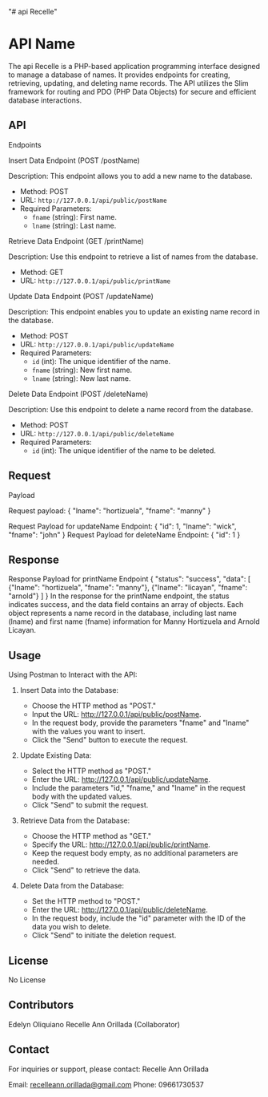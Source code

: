 "# api Recelle" 

# API Name

The api Recelle is a PHP-based application programming interface designed to manage a database of names. It provides endpoints for creating, retrieving, updating, and deleting name records. The API utilizes the Slim framework for routing and PDO (PHP Data Objects) for secure and efficient database interactions.


## API
Endpoints


Insert Data Endpoint (POST /postName)

Description: This endpoint allows you to add a new name to the database.

- Method: POST
- URL: `http://127.0.0.1/api/public/postName`
- Required Parameters:
  - `fname` (string): First name.
  - `lname` (string): Last name.

Retrieve Data Endpoint (GET /printName)

Description: Use this endpoint to retrieve a list of names from the database.

- Method: GET
- URL: `http://127.0.0.1/api/public/printName`

Update Data Endpoint (POST /updateName)

Description: This endpoint enables you to update an existing name record in the database.

- Method: POST
- URL: `http://127.0.0.1/api/public/updateName`
- Required Parameters:
  - `id` (int): The unique identifier of the name.
  - `fname` (string): New first name.
  - `lname` (string): New last name.

Delete Data Endpoint (POST /deleteName)

Description: Use this endpoint to delete a name record from the database.

- Method: POST
- URL: `http://127.0.0.1/api/public/deleteName`
- Required Parameters:
  - `id` (int): The unique identifier of the name to be deleted.

 


## Request
Payload

Request payload: 
{
  "lname": "hortizuela",
  "fname": "manny"
}

Request Payload for updateName Endpoint:
{
  "id": 1,
  "lname": "wick",
  "fname": "john"
}
Request Payload for deleteName Endpoint:
{
  "id": 1
}


 


## Response

Response Payload for printName Endpoint
{
  "status": "success",
  "data": [
    {"lname": "hortizuela", "fname": "manny"},
    {"lname": "licayan", "fname": "arnold"}
  ]
}
In the response for the printName endpoint, the status indicates success, and the data field contains an array of objects. Each object represents a name record in the database, including last name (lname) and first name (fname) information for Manny Hortizuela and Arnold Licayan.


 


## Usage

Using Postman to Interact with the API:

1. Insert Data into the Database:
   - Choose the HTTP method as "POST."
   - Input the URL: http://127.0.0.1/api/public/postName.
   - In the request body, provide the parameters "fname" and "lname" with the values you want to insert.
   - Click the "Send" button to execute the request.

2. Update Existing Data:
   - Select the HTTP method as "POST."
   - Enter the URL: http://127.0.0.1/api/public/updateName.
   - Include the parameters "id," "fname," and "lname" in the request body with the updated values.
   - Click "Send" to submit the request.

3. Retrieve Data from the Database:
   - Choose the HTTP method as "GET."
   - Specify the URL: http://127.0.0.1/api/public/printName.
   - Keep the request body empty, as no additional parameters are needed.
   - Click "Send" to retrieve the data.

4. Delete Data from the Database:
   - Set the HTTP method to "POST."
   - Enter the URL: http://127.0.0.1/api/public/deleteName.
   - In the request body, include the "id" parameter with the ID of the data you wish to delete.
   - Click "Send" to initiate the deletion request.


 


## License

No License


 


## Contributors

Edelyn Oliquiano
Recelle Ann Orillada (Collaborator)


 


## Contact
For inquiries or support, please contact:
Recelle Ann Orillada

Email: recelleann.orillada@gmail.com
Phone: 09661730537
